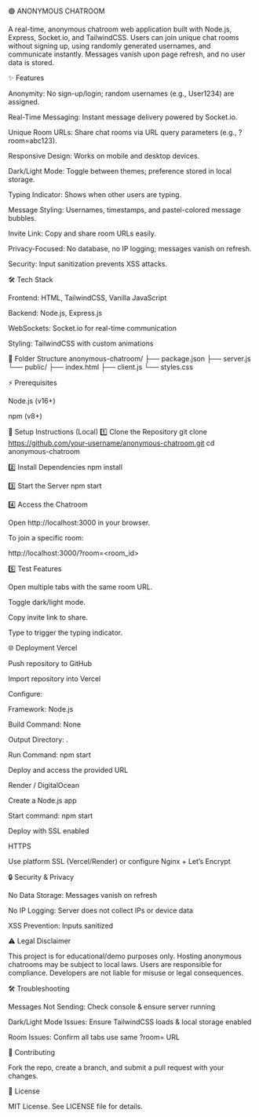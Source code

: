🟢 ANONYMOUS CHATROOM

A real-time, anonymous chatroom web application built with Node.js, Express, Socket.io, and TailwindCSS. Users can join unique chat rooms without signing up, using randomly generated usernames, and communicate instantly. Messages vanish upon page refresh, and no user data is stored.

✨ Features

Anonymity: No sign-up/login; random usernames (e.g., User1234) are assigned.

Real-Time Messaging: Instant message delivery powered by Socket.io.

Unique Room URLs: Share chat rooms via URL query parameters (e.g., ?room=abc123).

Responsive Design: Works on mobile and desktop devices.

Dark/Light Mode: Toggle between themes; preference stored in local storage.

Typing Indicator: Shows when other users are typing.

Message Styling: Usernames, timestamps, and pastel-colored message bubbles.

Invite Link: Copy and share room URLs easily.

Privacy-Focused: No database, no IP logging; messages vanish on refresh.

Security: Input sanitization prevents XSS attacks.

🛠️ Tech Stack

Frontend: HTML, TailwindCSS, Vanilla JavaScript

Backend: Node.js, Express.js

WebSockets: Socket.io for real-time communication

Styling: TailwindCSS with custom animations

📁 Folder Structure
anonymous-chatroom/
├── package.json
├── server.js
└── public/
    ├── index.html
    ├── client.js
    └── styles.css

⚡ Prerequisites

Node.js (v16+)

npm (v8+)

🚀 Setup Instructions (Local)
1️⃣ Clone the Repository
git clone https://github.com/your-username/anonymous-chatroom.git
cd anonymous-chatroom

2️⃣ Install Dependencies
npm install

3️⃣ Start the Server
npm start

4️⃣ Access the Chatroom

Open http://localhost:3000
 in your browser.

To join a specific room:

http://localhost:3000/?room=<room_id>

5️⃣ Test Features

Open multiple tabs with the same room URL.

Toggle dark/light mode.

Copy invite link to share.

Type to trigger the typing indicator.

🌐 Deployment
Vercel

Push repository to GitHub

Import repository into Vercel

Configure:

Framework: Node.js

Build Command: None

Output Directory: .

Run Command: npm start

Deploy and access the provided URL

Render / DigitalOcean

Create a Node.js app

Start command: npm start

Deploy with SSL enabled

HTTPS

Use platform SSL (Vercel/Render) or configure Nginx + Let’s Encrypt

🔒 Security & Privacy

No Data Storage: Messages vanish on refresh

No IP Logging: Server does not collect IPs or device data

XSS Prevention: Inputs sanitized

⚠️ Legal Disclaimer

This project is for educational/demo purposes only. Hosting anonymous chatrooms may be subject to local laws. Users are responsible for compliance. Developers are not liable for misuse or legal consequences.

🛠️ Troubleshooting

Messages Not Sending: Check console & ensure server running

Dark/Light Mode Issues: Ensure TailwindCSS loads & local storage enabled

Room Issues: Confirm all tabs use same ?room=<id> URL

🤝 Contributing

Fork the repo, create a branch, and submit a pull request with your changes.

📄 License

MIT License. See LICENSE file for details.
